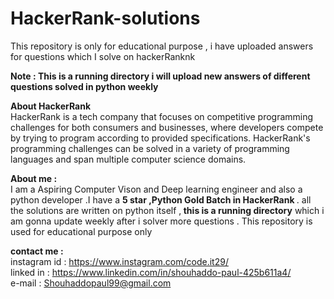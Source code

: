# HackerRank-solutions
This repository is only for educational purpose , i have uploaded answers for  questions which I solve on hackerRanknk

<b>Note : This is a running directory i will upload new answers of different questions solved in python weekly <br></b>  

<b>About HackerRank</b><br>
HackerRank is a tech company that focuses on competitive programming challenges for both consumers and businesses,
where developers compete by trying to program according to provided specifications.
HackerRank's programming challenges can be solved in a variety of programming languages and span multiple computer science domains.

<b>About me :</b><br>
I am a Aspiring Computer Vison and Deep learning engineer  and also a python developer .I have a <b>5 star ,Python Gold Batch in HackerRank </b> . all the solutions are written on python itself ,<b> this is a running directory</b> which i am gonna update weekly after i solver more questions .
This repository is used for educational purpose only

<b>contact me :</b><br>
instagram id  :  https://www.instagram.com/code.it29/  <br>
linked in : https://www.linkedin.com/in/shouhaddo-paul-425b611a4/ <br>
e-mail : Shouhaddopaul99@gmail.com
